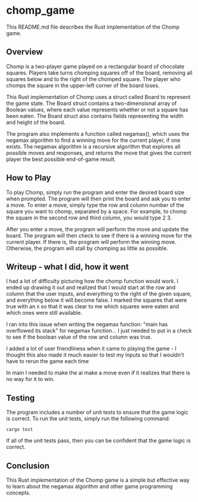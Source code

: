 # chomp_game

This README.md file describes the Rust implementation of the Chomp game.

## Overview

Chomp is a two-player game played on a rectangular board of chocolate squares. Players take turns chomping squares off of the board, removing all squares below and to 
the right of the chomped square. The player who chomps the square in the upper-left corner of the board loses.

This Rust implementation of Chomp uses a struct called Board to represent the game state. The Board struct contains a two-dimensional array of Boolean values, where 
each value represents whether or not a square has been eaten. The Board struct also contains fields representing the width and height of the board.

The program also implements a function called negamax(), which uses the negamax algorithm to find a winning move for the current player, if one exists. The negamax 
algorithm is a recursive algorithm that explores all possible moves and responses, and returns the move that gives the current player the best possible end-of-game 
result.

## How to Play

To play Chomp, simply run the program and enter the desired board size when prompted. The program will then print the board and ask you to enter a move. To enter a 
move, simply type the row and column number of the square you want to chomp, separated by a space. For example, to chomp the square in the second row and third column, 
you would type 2 3.

After you enter a move, the program will perform the move and update the board. The program will then check to see if there is a winning move for the current player. If 
there is, the program will perform the winning move. Otherwise, the program will stall by chomping as little as possible.

## Writeup - what I did, how it went

I had a lot of difficulty picturing how the chomp function would work. I ended up drawing it out and realized that I would start at the  row and 
column that the user 
inputs, and everything to the right of the given square,
and everything below it will become false. I marked the squares that were true with an `X` so that it was clear to me which squares were eaten and 
which ones were still 
available.

I ran into this issue when writing the negamax function:
"main has overflowed its stack" for negamax function... I just needed to put in a check to see if the boolean value of the row and column was true.

I added a lot of user friendliness when it came to playing the game - I thought this also made it much easier to test my inputs so that I wouldn't 
have to rerun the game each time

In main I needed to make the ai make a move even if it realizes that there is no way for it to win.



## Testing

The program includes a number of unit tests to ensure that the game logic is correct. To run the unit tests, simply run the following command:

`cargo test`

If all of the unit tests pass, then you can be confident that the game logic is correct.

## Conclusion

This Rust implementation of the Chomp game is a simple but effective way to learn about the negamax algorithm and other game programming concepts. 
